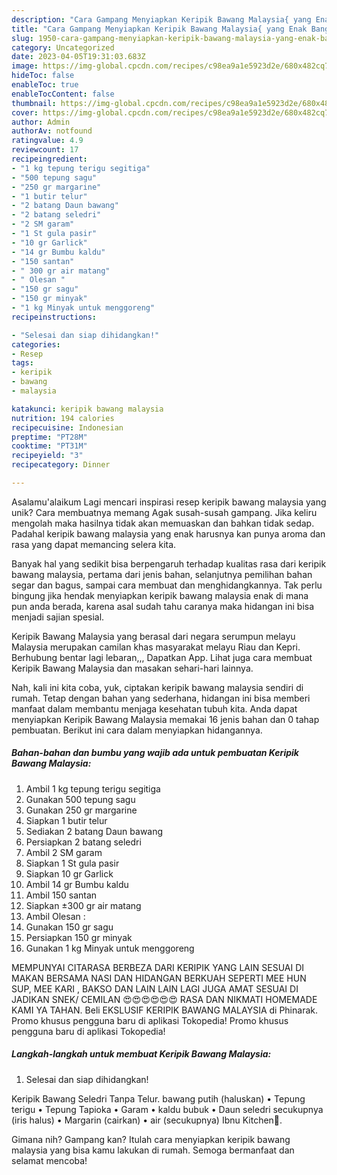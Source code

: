 ```yaml
---
description: "Cara Gampang Menyiapkan Keripik Bawang Malaysia{ yang Enak Banget"
title: "Cara Gampang Menyiapkan Keripik Bawang Malaysia{ yang Enak Banget"
slug: 1950-cara-gampang-menyiapkan-keripik-bawang-malaysia-yang-enak-banget
category: Uncategorized
date: 2023-04-05T19:31:03.683Z
image: https://img-global.cpcdn.com/recipes/c98ea9a1e5923d2e/680x482cq70/keripik-bawang-malaysia-foto-resep-utama.jpg
hideToc: false
enableToc: true
enableTocContent: false
thumbnail: https://img-global.cpcdn.com/recipes/c98ea9a1e5923d2e/680x482cq70/keripik-bawang-malaysia-foto-resep-utama.jpg
cover: https://img-global.cpcdn.com/recipes/c98ea9a1e5923d2e/680x482cq70/keripik-bawang-malaysia-foto-resep-utama.jpg
author: Admin
authorAv: notfound
ratingvalue: 4.9
reviewcount: 17
recipeingredient:
- "1 kg tepung terigu segitiga"
- "500 tepung sagu"
- "250 gr margarine"
- "1 butir telur"
- "2 batang Daun bawang"
- "2 batang seledri"
- "2 SM garam"
- "1 St gula pasir"
- "10 gr Garlick"
- "14 gr Bumbu kaldu"
- "150 santan"
- " 300 gr air matang"
- " Olesan "
- "150 gr sagu"
- "150 gr minyak"
- "1 kg Minyak untuk menggoreng"
recipeinstructions:

- "Selesai dan siap dihidangkan!"
categories:
- Resep
tags:
- keripik
- bawang
- malaysia

katakunci: keripik bawang malaysia 
nutrition: 194 calories
recipecuisine: Indonesian
preptime: "PT28M"
cooktime: "PT31M"
recipeyield: "3"
recipecategory: Dinner

---
```



Asalamu'alaikum Lagi mencari inspirasi resep keripik bawang malaysia yang unik? Cara membuatnya memang Agak susah-susah gampang. Jika keliru mengolah maka hasilnya tidak akan memuaskan dan bahkan tidak sedap. Padahal keripik bawang malaysia yang enak harusnya kan punya aroma dan rasa yang dapat memancing selera kita.


Banyak hal yang sedikit bisa berpengaruh terhadap kualitas rasa dari keripik bawang malaysia, pertama dari jenis bahan, selanjutnya pemilihan bahan segar dan bagus, sampai cara membuat dan menghidangkannya. Tak perlu bingung jika hendak menyiapkan keripik bawang malaysia enak di mana pun anda berada, karena asal sudah tahu caranya maka hidangan ini bisa menjadi sajian spesial.

Keripik Bawang Malaysia yang berasal dari negara serumpun melayu Malaysia merupakan camilan khas masyarakat melayu Riau dan Kepri. Berhubung bentar lagi lebaran,,, Dapatkan App. Lihat juga cara membuat Keripik Bawang Malaysia dan masakan sehari-hari lainnya.


Nah, kali ini kita coba, yuk, ciptakan keripik bawang malaysia sendiri di rumah. Tetap dengan bahan yang sederhana, hidangan ini bisa memberi manfaat dalam membantu menjaga kesehatan tubuh kita. Anda dapat menyiapkan Keripik Bawang Malaysia memakai 16 jenis bahan dan 0 tahap pembuatan. Berikut ini cara dalam menyiapkan hidangannya.

<!--inarticleads1-->

##### Bahan-bahan dan bumbu yang wajib ada untuk pembuatan Keripik Bawang Malaysia:

1. Ambil 1 kg tepung terigu segitiga
1. Gunakan 500 tepung sagu
1. Gunakan 250 gr margarine
1. Siapkan 1 butir telur
1. Sediakan 2 batang Daun bawang
1. Persiapkan 2 batang seledri
1. Ambil 2 SM garam
1. Siapkan 1 St gula pasir
1. Siapkan 10 gr Garlick
1. Ambil 14 gr Bumbu kaldu
1. Ambil 150 santan
1. Siapkan  ±300 gr air matang
1. Ambil  Olesan :
1. Gunakan 150 gr sagu
1. Persiapkan 150 gr minyak
1. Gunakan 1 kg Minyak untuk menggoreng


MEMPUNYAI CITARASA BERBEZA DARI KERIPIK YANG LAIN SESUAI DI MAKAN BERSAMA NASI DAN HIDANGAN BERKUAH SEPERTI MEE HUN SUP, MEE KARI , BAKSO DAN LAIN LAIN LAGI JUGA AMAT SESUAI DI JADIKAN SNEK/ CEMILAN 😍😍😍😍😍😍 RASA DAN NIKMATI HOMEMADE KAMI YA TAHAN. Beli EKSLUSIF KERIPIK BAWANG MALAYSIA di Phinarak. Promo khusus pengguna baru di aplikasi Tokopedia! Promo khusus pengguna baru di aplikasi Tokopedia! 

<!--inarticleads2-->

##### Langkah-langkah untuk membuat Keripik Bawang Malaysia:


1. Selesai dan siap dihidangkan!

Keripik Bawang Seledri Tanpa Telur. bawang putih (haluskan) • Tepung terigu • Tepung Tapioka • Garam • kaldu bubuk • Daun seledri secukupnya (iris halus) • Margarin (cairkan) • air (secukupnya) Ibnu Kitchen🍵. 

Gimana nih? Gampang kan? Itulah cara menyiapkan keripik bawang malaysia yang bisa kamu lakukan di rumah. Semoga bermanfaat dan selamat mencoba!

